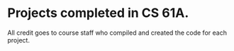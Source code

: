 # Projects completed in CS 61A.

All credit goes to course staff who compiled and created the code for each project.
